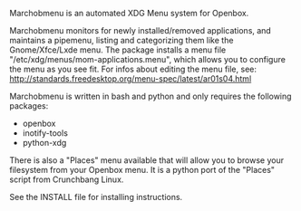 Marchobmenu is an automated XDG Menu system for Openbox.

Marchobmenu monitors for newly installed/removed applications, and maintains a pipemenu, listing and categorizing them like the Gnome/Xfce/Lxde menu.
The package installs a menu file "/etc/xdg/menus/mom-applications.menu",
which allows you to configure the menu as you see fit.
For infos about editing the menu file, see:
http://standards.freedesktop.org/menu-spec/latest/ar01s04.html


Marchobmenu is written in bash and python and only requires the following packages:
- openbox
- inotify-tools
- python-xdg

There is also a "Places" menu available that will allow you to browse your filesystem from your Openbox menu.
It is a python port of the "Places" script from Crunchbang Linux.

See the INSTALL file for installing instructions.

